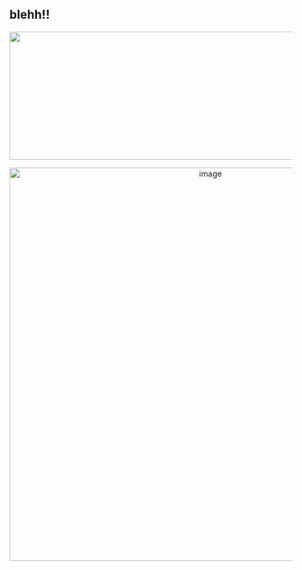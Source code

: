 ## blehh!!
 </p>
<p align="center">
<img width="2047" height="228" alt="image" src="https://github.com/user-attachments/assets/98364837-24d8-4740-8c28-171c9175820e" />


 </p>
<p align="center">
<img width="700" height="700" alt="image" src="https://github.com/user-attachments/assets/6ca88e88-e172-4846-9dd8-b5de5bf52500" />








